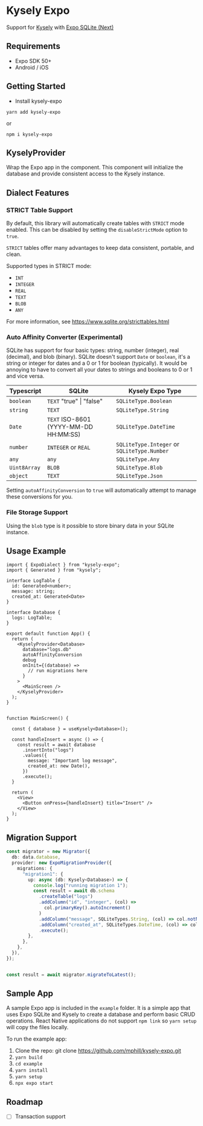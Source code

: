 # Kysely Expo
Support for [Kysely](https://github.com/kysely-org/kysely) with [Expo SQLite (Next)](https://docs.expo.dev/versions/v50.0.0/sdk/sqlite-next/)


## Requirements
* Expo SDK 50+
* Android / iOS

## Getting Started
- Install kysely-expo

`yarn add kysely-expo`

or 

`npm i kysely-expo`


## KyselyProvider
Wrap the Expo app in the <KyselyProvider> component.  This component will initialize the database and provide consistent access to the Kysely instance.

## Dialect Features

### STRICT Table Support
By default, this library will automatically create tables with `STRICT` mode enabled.  This can be disabled by setting the `disableStrictMode` option to `true`.

`STRICT` tables offer many advantages to keep data consistent, portable, and clean.

Supported types in STRICT mode:

- `INT`
- `INTEGER`
- `REAL`
- `TEXT`
- `BLOB`
- `ANY`

For more information, see https://www.sqlite.org/stricttables.html

### Auto Affinity Converter (Experimental)

SQLite has support for four basic types: string, number (integer), real (decimal), and blob (binary).  SQLite doesn't support `Date` or `boolean`, it's a string or integer for dates and a 0 or 1 for boolean (typically).  It would be annoying to have to convert all your dates to strings and booleans to 0 or 1 and vice versa.

| Typescript   | SQLite                       | Kysely Expo Type                                    |
| ------------ | ---------------------------- | ------------------------------------------ |
| `boolean`    | `TEXT` "true" \| "false"   | `SQLiteType.Boolean`                      |
| `string`     | `TEXT`                       | `SQLiteType.String`                       |
| `Date`       | `TEXT` ISO-8601 (YYYY-MM-DD HH:MM:SS) | `SQLiteType.DateTime`                     |
| `number`     | `INTEGER` or `REAL`        | `SQLiteType.Integer` or `SQLiteType.Number` |
| `any`        | `any`                        | `SQLiteType.Any`                          |
| `Uint8Array` | `BLOB`                       | `SQLiteType.Blob`                         |
| `object`     | `TEXT`                       | `SQLiteType.Json`                         |

Setting `autoAffinityConversion` to `true` will automatically attempt to manage these conversions for you. 

### File Storage Support

Using the `blob` type is it possible to store binary data in your SQLite instance. 


## Usage Example

```tsx
import { ExpoDialect } from "kysely-expo";
import { Generated } from "kysely";

interface LogTable {
  id: Generated<number>;
  message: string;
  created_at: Generated<Date>
}

interface Database {
  logs: LogTable;
}

export default function App() {
  return (
    <KyselyProvider<Database>
      database="logs.db"
      autoAffinityConversion
      debug
      onInit={(database) =>
        // run migrations here
      }
    >
      <MainScreen />
    </KyselyProvider>
  );
}


function MainScreen() {
        
  const { database } = useKysely<Database>();
  
  const handleInsert = async () => {
    const result = await database
      .insertInto("logs")
      .values({
        message: "Important log message",
        created_at: new Date(),
      })
      .execute();
  }

  return (
    <View>
      <Button onPress={handleInsert} title="Insert" />
    </View>
  );
}

```

## Migration Support


```ts
const migrator = new Migrator({
  db: data.database,
  provider: new ExpoMigrationProvider({
    migrations: {
      "migration1": {
        up: async (db: Kysely<Database>) => {
          console.log("running migration 1");
          const result = await db.schema
            .createTable("logs")
            .addColumn("id", "integer", (col) =>
              col.primaryKey().autoIncrement()
            )
            .addColumn("message", SQLiteTypes.String, (col) => col.notNull())
            .addColumn("created_at", SQLiteTypes.DateTime, (col) => col.notNull())
            .execute();
        },
      },
    },
  }),
});


const result = await migrator.migrateToLatest();

```

## Sample App

A sample Expo app is included in the `example` folder.  It is a simple app that uses Expo SQLite and Kysely to create a database and perform basic CRUD operations.  React Native applications do not support `npm link` so `yarn setup` will copy the files locally.

To run the example app:

1. Clone the repo: git clone https://github.com/mphill/kysely-expo.git
2. `yarn build`
3. `cd example`
4. `yarn install`
5. `yarn setup`
6. `npx expo start`

## Roadmap

- [ ] Transaction support